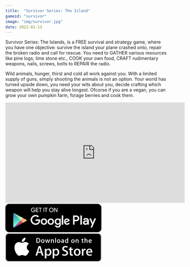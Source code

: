 ```yaml
---
title:  "Survivor Series: The Island"
gameid: "survivor"
image: "img/survivor.jpg"
date: 2022-01-13
---
```


Survivor Series: The Islands, is a FREE survival and strategy game, where you have one objective: survive the island your plane crashed onto, repair the broken radio and call for rescue. You need to GATHER various resources like pine logs, lime stone etc., COOK your own food, CRAFT rudimentary weapons, nails, screws, bolts to REPAIR the radio.

Wild animals, hunger, thirst and cold all work against you. With a limited supply of guns, simply shooting the animals is not an option. Your world has turned upside down, you need your wits about you, decide crafting which weapon will help you stay alive longest. Ofcorse if you are a vegan, you can grow your own pumpkin farm, forage berries and cook them.

<div class="video-container">
    <iframe width="560" height="315" src="https://www.youtube.com/embed/Byk-MAm5Dbk" frameborder="0"
            allow="autoplay; encrypted-media" allowfullscreen></iframe>
</div>
<div class="download-buttons">
    <a target="_blank"
       href="https://play.google.com/store/apps/details?id=com.rGyani.castaway">
        <img class="link" src="img/ui/playstore.png"></a>
    <a target="_blank"
       href="https://apps.apple.com/us/app/survivor-series-the-islands/id1584565660">
        <img class="link" src="img/ui/appstore.png"></a>
</div>